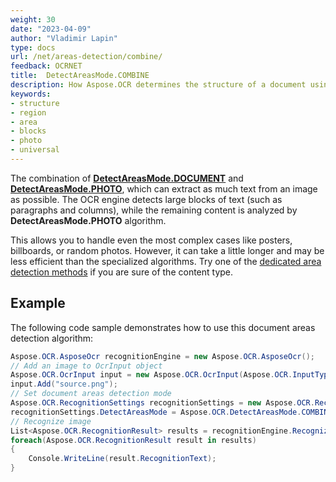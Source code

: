 ```yaml
---
weight: 30
date: "2023-04-09"
author: "Vladimir Lapin"
type: docs
url: /net/areas-detection/combine/
feedback: OCRNET
title:  DetectAreasMode.COMBINE
description: How Aspose.OCR determines the structure of a document using the DetectAreasMode.COMBINE algorithm.
keywords:
- structure
- region
- area
- blocks
- photo
- universal
---
```


The combination of [**DetectAreasMode.DOCUMENT**](/ocr/net/areas-detection/document/) and [**DetectAreasMode.PHOTO**](/ocr/net/areas-detection/photo/), which can extract as much text from an image as possible. The OCR engine detects large blocks of text (such as paragraphs and columns), while the remaining content is analyzed by **DetectAreasMode.PHOTO** algorithm.

This allows you to handle even the most complex cases like posters, billboards, or random photos. However, it can take a little longer and may be less efficient than the specialized algorithms. Try one of the [dedicated area detection methods](/ocr/net/areas-detection/#area-detection-modes) if you are sure of the content type.

## Example

The following code sample demonstrates how to use this document areas detection algorithm:

```csharp
Aspose.OCR.AsposeOcr recognitionEngine = new Aspose.OCR.AsposeOcr();
// Add an image to OcrInput object
Aspose.OCR.OcrInput input = new Aspose.OCR.OcrInput(Aspose.OCR.InputType.SingleImage);
input.Add("source.png");
// Set document areas detection mode
Aspose.OCR.RecognitionSettings recognitionSettings = new Aspose.OCR.RecognitionSettings();
recognitionSettings.DetectAreasMode = Aspose.OCR.DetectAreasMode.COMBINE;
// Recognize image
List<Aspose.OCR.RecognitionResult> results = recognitionEngine.Recognize(input, recognitionSettings);
foreach(Aspose.OCR.RecognitionResult result in results)
{
	Console.WriteLine(result.RecognitionText);
}
```
